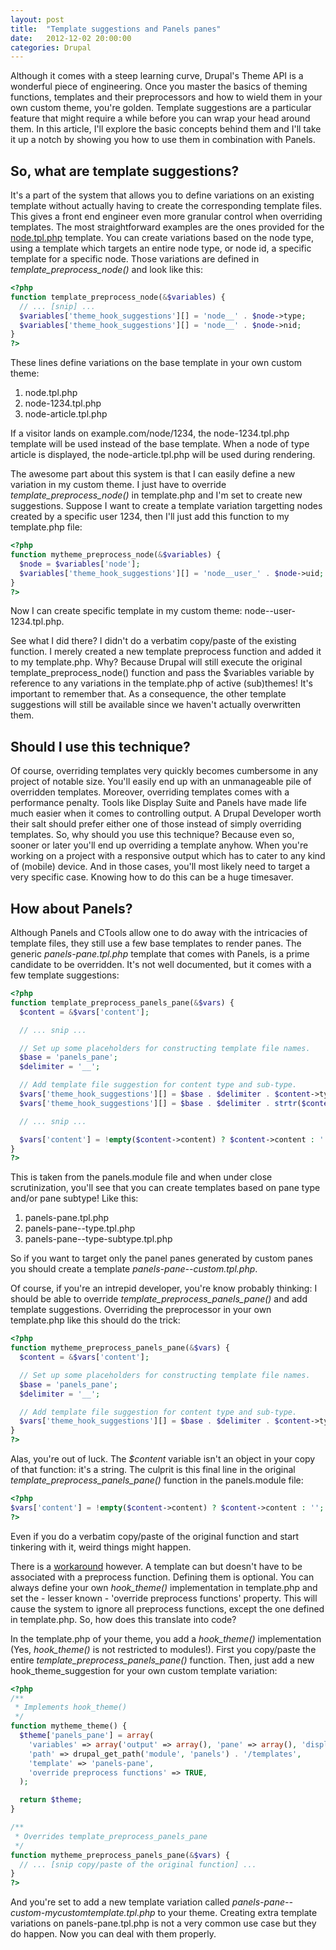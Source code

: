 ```yaml
---
layout: post
title:  "Template suggestions and Panels panes"
date:   2012-12-02 20:00:00
categories: Drupal
---
```

Although it comes with a steep learning curve, Drupal's Theme API is a wonderful piece of engineering. Once you master the basics of theming functions, templates and their preprocessors and how to wield them in your own custom theme, you're golden. Template suggestions are a particular feature that might require a while before you can wrap your head around them. In this article, I'll explore the basic concepts behind them and I'll take it up a notch by showing you how to use them in combination with Panels.

## So, what are template suggestions?

It's a part of the system that allows you to define variations on an existing template without actually having to create the corresponding template files. This gives a front end engineer even more granular control when overriding templates. The most straightforward examples are the ones provided for the <a href="http://drupal.org/node/1089656">node.tpl.php</a> template. You can create variations based on the node type, using a template which targets an entire node type, or node id, a specific template for a specific node.  Those variations are defined in <em>template_preprocess_node()</em> and look like this:

```php
<?php
function template_preprocess_node(&$variables) {
  // ... [snip] ...
  $variables['theme_hook_suggestions'][] = 'node__' . $node->type;
  $variables['theme_hook_suggestions'][] = 'node__' . $node->nid;
}
?>
```

These lines define variations on the base template in your own custom theme:

1. node.tpl.php
2. node-1234.tpl.php
3. node-article.tpl.php

If a visitor lands on example.com/node/1234, the node-1234.tpl.php template will be used instead of the base template. When a node of type article is displayed, the node-article.tpl.php will be used during rendering.

The awesome part about this system is that I can easily define a new variation in my custom theme. I just have to override <em>template_preprocess_node()</em> in template.php and I'm set to create new suggestions. Suppose I want to create a template variation targetting nodes created by a specific user 1234, then I'll just add this function to my template.php file:

```php
<?php
function mytheme_preprocess_node(&$variables) {
  $node = $variables['node'];
  $variables['theme_hook_suggestions'][] = 'node__user_' . $node->uid;
}
?>
```

Now I can create specific template in my custom theme: node--user-1234.tpl.php.

See what I did there? I didn't do a verbatim copy/paste of the existing function. I merely created a new template preprocess function and added it to my template.php. Why? Because Drupal will still execute the original template_preprocess_node() function and pass the $variables variable by reference to any variations in the template.php of active (sub)themes! It's important to remember that. As a consequence, the other template suggestions will still be available since we haven't actually overwritten them.

## Should I use this technique?

Of course, overriding templates very quickly becomes cumbersome in any project of notable size. You'll easily end up with an unmanageable pile of overridden templates. Moreover, overriding templates comes with a performance penalty. Tools like Display Suite and Panels have made life much easier when it comes to controlling output.  A Drupal Developer worth their salt should prefer either one of those instead of simply overriding templates.  So, why should you use this technique? Because even so, sooner or later you'll end up overriding a template anyhow. When you're working on a project with a responsive output which has to cater to any kind of (mobile) device. And in those cases, you'll most likely need to target a very specific case. Knowing how to do this can be a huge timesaver.

## How about Panels?

Although Panels and CTools allow one to do away with the intricacies of template files, they still use a few base templates to render panes. The generic <em>panels-pane.tpl.php</em> template that comes with Panels, is a prime candidate to be overridden. It's not well documented, but it comes with a few template suggestions:

```php
<?php
function template_preprocess_panels_pane(&$vars) {
  $content = &$vars['content'];

  // ... snip ...

  // Set up some placeholders for constructing template file names.
  $base = 'panels_pane';
  $delimiter = '__';

  // Add template file suggestion for content type and sub-type.
  $vars['theme_hook_suggestions'][] = $base . $delimiter . $content->type;
  $vars['theme_hook_suggestions'][] = $base . $delimiter . strtr($content->type, '-', '_') . $delimiter . strtr($content->subtype, '-', '_');

  // ... snip ...

  $vars['content'] = !empty($content->content) ? $content->content : '';
}
?>
```

This is taken from the panels.module file and when under close scrutinization, you'll see that you can create templates based on pane type and/or pane subtype! Like this:

1. panels-pane.tpl.php
2. panels-pane--type.tpl.php
3. panels-pane--type-subtype.tpl.php

So if you want to target only the panel panes generated by custom panes you should create a template <em>panels-pane--custom.tpl.php</em>.

Of course, if you're an intrepid developer, you're know probably thinking: I should be able to override <em>template_preprocess_panels_pane()</em> and add template suggestions. Overriding the preprocessor in your own template.php like this should do the trick:

```php
<?php
function mytheme_preprocess_panels_pane(&$vars) {
  $content = &$vars['content'];

  // Set up some placeholders for constructing template file names.
  $base = 'panels_pane';
  $delimiter = '__';

  // Add template file suggestion for content type and sub-type.
  $vars['theme_hook_suggestions'][] = $base . $delimiter . $content->type;
}
?>
```

Alas, you're out of luck. The <em>$content</em> variable isn't an object in your copy of that function: it's a string. The culprit is this final line in the original <em>template_preprocess_panels_pane()</em> function in the panels.module file:

```php
<?php
$vars['content'] = !empty($content->content) ? $content->content : '';
?>
```

Even if you do a verbatim copy/paste of the original function and start tinkering with it, weird things might happen.

There is a <a href="http://drupal.org/node/1853282">workaround</a> however. A template can but doesn't have to be associated with a preprocess function. Defining them is optional. You can always define your own <em>hook_theme()</em> implementation in template.php and set the - lesser known - 'override preprocess functions' property. This will cause the system to ignore all preprocess functions, except the one defined in template.php.  So, how does this translate into code?

In the template.php of your theme, you add a <em>hook_theme()</em> implementation (Yes, <em>hook_theme()</em> is not restricted to modules!). First you copy/paste the entire <em>template_preprocess_panels_pane()</em> function. Then, just add a new hook_theme_suggestion for your own custom template variation:

```php
<?php
/**
 * Implements hook_theme()
 */
function mytheme_theme() {
  $theme['panels_pane'] = array(
    'variables' => array('output' => array(), 'pane' => array(), 'display' => array()),
    'path' => drupal_get_path('module', 'panels') . '/templates',
    'template' => 'panels-pane',
    'override preprocess functions' => TRUE,
  );

  return $theme;
}

/**
 * Overrides template_preprocess_panels_pane
 */
function mytheme_preprocess_panels_pane(&$vars) {
  // ... [snip copy/paste of the original function] ...
}
?>
```

And you're set to add a new template variation called <em>panels-pane--custom-mycustomtemplate.tpl.php</em> to your theme. Creating extra template variations on panels-pane.tpl.php is not a very common use case but they do happen. Now you can deal with them properly.
